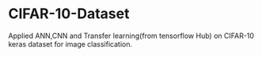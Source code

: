 # CIFAR-10-Dataset

Applied ANN,CNN and Transfer learning(from tensorflow Hub) on CIFAR-10 keras dataset for image classification.


